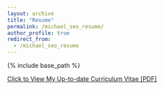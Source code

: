 ```yaml
---
layout: archive
title: "Resume"
permalink: /michael_seo_resume/
author_profile: true
redirect_from:
  - /michael_seo_resume
---
```


{% include base_path %}

[Click to View My Up-to-date Curriculum Vitae [PDF]](http://mikejseo.github.io/files/michael_seo_resume.pdf)

<!-- <embed src="http://mikejseo.github.io/files/michael_seo_resume.pdf" width="650" height="1800" type='application/pdf'> -->
